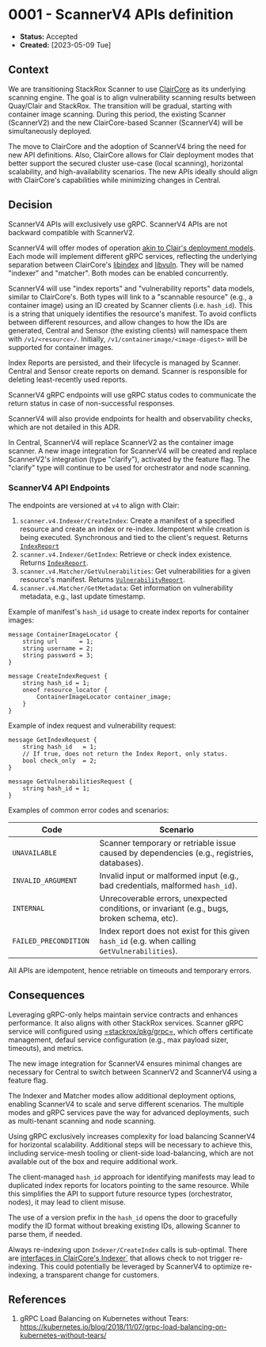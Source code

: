 # 0001 - ScannerV4 APIs definition

- **Status:** Accepted
- **Created:** [2023-05-09 Tue]

## Context

We are transitioning StackRox Scanner to use [ClairCore](https://github.com/quay/claircore) as its underlying scanning engine. The goal is to align vulnerability scanning results between Quay/Clair and StackRox. The transition will be gradual, starting with container image scanning. During this period, the existing Scanner (ScannerV2) and the new ClairCore-based Scanner (ScannerV4) will be simultaneously deployed.

The move to ClairCore and the adoption of ScannerV4 bring the need for new API definitions. Also, ClairCore allows for Clair deployment modes that better support the secured cluster use-case (local scanning), horizontal scalability, and high-availability scenarios. The new APIs ideally should align with ClairCore's capabilities while minimizing changes in Central.

## Decision

ScannerV4 APIs will exclusively use gRPC. ScannerV4 APIs are not backward compatible with ScannerV2.

ScannerV4 will offer modes of operation [akin to Clair's deployment models](https://quay.github.io/clair/howto/deployment.html). Each mode will implement different gRPC services, reflecting the underlying separation between ClairCore's [libindex](https://pkg.go.dev/github.com/quay/claircore/libindex#Libindex) and [libvuln](https://pkg.go.dev/github.com/quay/claircore/libvuln#Libvuln). They will be named "indexer" and "matcher". Both modes can be enabled concurrently.

ScannerV4 will use "index reports" and "vulnerability reports" data models, similar to ClairCore's. Both types will link to a "scannable resource" (e.g., a container image) using an ID created by Scanner clients (i.e. `hash_id`). This is a string that uniquely identifies the resource's manifest. To avoid conflicts between different resources, and allow changes to how the IDs are generated, Central and Sensor (the existing clients) will namespace them with `/v1/<resource>/`.  Initially, `/v1/containerimage/<image-digest>` will be supported for container images.

Index Reports are persisted, and their lifecycle is managed by Scanner. Central and Sensor create reports on demand. Scanner is responsible for deleting least-recently used reports.

ScannerV4 gRPC endpoints will use gRPC status codes to communicate the return status in case of non-successful responses.

ScannerV4 will also provide endpoints for health and observability checks, which are not detailed in this ADR.

In Central, ScannerV4 will replace ScannerV2 as the container image scanner. A new image integration for ScannerV4 will be created and replace ScannerV2's integration (type "clarify"), activated by the feature flag. The "clarify" type will continue to be used for orchestrator and node scanning.

### ScannerV4 API Endpoints

The endpoints are versioned at `v4` to align with Clair:

1. `scanner.v4.Indexer/CreateIndex`: Create a manifest of a specified resource and create an index or re-index. Idempotent while creation is being executed. Synchronous and tied to the client's request. Returns [`IndexReport`](https://github.com/quay/claircore/blob/v1.4.18/indexreport.go#L19)
2. `scanner.v4.Indexer/GetIndex`: Retrieve or check index existence. Returns [`IndexReport`](https://github.com/quay/claircore/blob/v1.4.18/indexreport.go#L19).
3. `scanner.v4.Matcher/GetVulnerabilities`: Get vulnerabilities for a given resource's manifest. Returns [`VulnerabilityReport`](https://github.com/quay/claircore/blob/v1.4.18/vulnerabilityreport.go#L7).
4. `scanner.v4.Matcher/GetMetadata`: Get information on vulnerability metadata, e.g., last update timestamp.

Example of manifest's `hash_id` usage to create index reports for container images:

```
message ContainerImageLocator {
    string url      = 1;
    string username = 2;
    string password = 3;
}

message CreateIndexRequest {
    string hash_id = 1;
    oneof resource_locator {
        ContainerImageLocator container_image;
    }
}
```

Example of index request and vulnerability request:

```
message GetIndexRequest {
    string hash_id   = 1;
    // If true, does not return the Index Report, only status.
    bool check_only  = 2;
}

message GetVulnerabilitiesRequest {
    string hash_id = 1;
}
```

Examples of common error codes and scenarios:

| Code | Scenario |
| --- | ---
| `UNAVAILABLE` | Scanner temporary or retriable issue caused by dependencies (e.g., registries, databases).
| `INVALID_ARGUMENT` | Invalid input or malformed input (e.g., bad credentials, malformed `hash_id`).
| `INTERNAL` | Unrecoverable errors, unexpected conditions, or invariant (e.g., bugs, broken schema, etc).
| `FAILED_PRECONDITION	` | Index report does not exist for this given `hash_id` (e.g. when calling `GetVulnerabilities`).

All APIs are idempotent, hence retriable on timeouts and temporary errors.

## Consequences

Leveraging gRPC-only helps maintain service contracts and enhances performance. It also aligns with other StackRox services. Scanner gRPC service will configured using [=stackrox/pkg/grpc=](https://github.com/stackrox/stackrox/blob/74476b76b39dfe2e9cdaeecc3e9eaf262097389f/pkg/grpc), which offers certificate management, defaul service configuration (e.g., max payload sizer, timeouts), and metrics.

The new image integration for ScannerV4 ensures minimal changes are necessary for Central to switch between ScannerV2 and ScannerV4 using a feature flag.

The Indexer and Matcher modes allow additional deployment options, enabling ScannerV4 to scale and serve different scenarios. The multiple modes and gRPC services pave the way for advanced deployments, such as multi-tenant scanning and node scanning.

Using gRPC exclusively increases complexity for load balancing ScannerV4 for horizontal scalability. Additional steps will be necessary to achieve this, including service-mesh tooling or client-side load-balancing, which are not available out of the box and require additional work.

The client-managed `hash_id` approach for identifying manifests may lead to duplicated index reports for locators pointing to the same resource. While this simplifies the API to support future resource types (orchestrator, nodes), it may lead to client misuse.

The use of a version prefix in the `hash_id` opens the door to gracefully modify the ID format without breaking existing IDs, allowing Scanner to parse them, if needed.

Always re-indexing upon `Indexer/CreateIndex` calls is sub-optimal. There are [interfaces in ClairCore's Indexer`](https://github.com/quay/clair/blob/8174e950186c03bee10a9174643bca0f173710c2/indexer/service.go#L47) that allows check to not trigger re-indexing. This could potentially be leveraged by ScannerV4 to optimize re-indexing, a transparent change for customers.

## References

1. gRPC Load Balancing on Kubernetes without Tears: https://kubernetes.io/blog/2018/11/07/grpc-load-balancing-on-kubernetes-without-tears/

